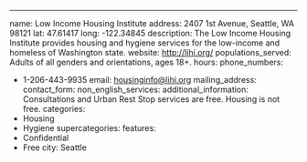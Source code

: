 ---
name: Low Income Housing Institute
address: 2407 1st Avenue, Seattle, WA 98121
lat: 47.61417
long: -122.34845
description: The Low Income Housing Institute provides housing and hygiene services for the low-income and homeless of Washington state.
website: http://lihi.org/
populations_served: Adults of all genders and orientations, ages 18+.
hours: 
phone_numbers:
  - 1-206-443-9935
email: housinginfo@lihi.org
mailing_address:
contact_form:
non_english_services: 
additional_information: Consultations and Urban Rest Stop services are free. Housing is not free.
categories:
  - Housing
  - Hygiene
supercategories:
features:
  - Confidential
  - Free
city: Seattle
  
